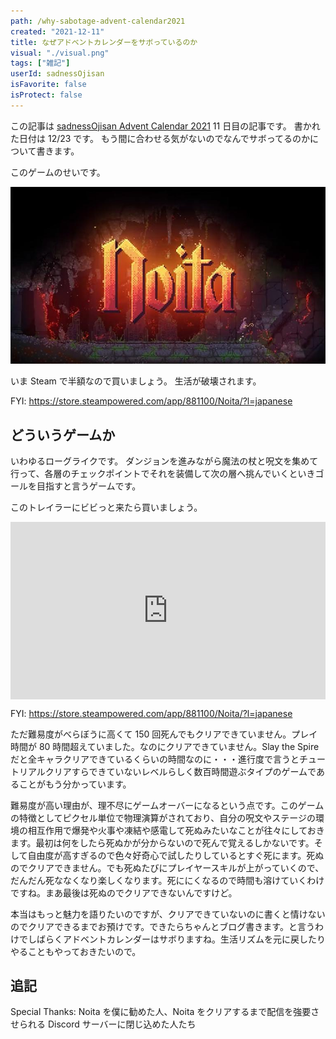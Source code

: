```yaml
---
path: /why-sabotage-advent-calendar2021
created: "2021-12-11"
title: なぜアドベントカレンダーをサボっているのか
visual: "./visual.png"
tags: ["雑記"]
userId: sadnessOjisan
isFavorite: false
isProtect: false
---
```


この記事は [sadnessOjisan Advent Calendar 2021](https://adventar.org/calendars/7015) 11 日目の記事です。
書かれた日付は 12/23 です。
もう間に合わせる気がないのでなんでサボってるのかについて書きます。

このゲームのせいです。

![Noita](./noita.png)

いま Steam で半額なので買いましょう。
生活が破壊されます。

FYI: https://store.steampowered.com/app/881100/Noita/?l=japanese

## どういうゲームか

いわゆるローグライクです。
ダンジョンを進みながら魔法の杖と呪文を集めて行って、各層のチェックポイントでそれを装備して次の層へ挑んでいくといきゴールを目指すと言うゲームです。

このトレイラーにビビっと来たら買いましょう。

<div style="left: 0; width: 100%; height: 0; position: relative; padding-bottom: 56.25%;"><iframe src="https://www.youtube.com/embed/0cDkmQ0F0Jw?rel=0" style="top: 0; left: 0; width: 100%; height: 100%; position: absolute; border: 0;" allowfullscreen scrolling="no" allow="accelerometer; clipboard-write; encrypted-media; gyroscope; picture-in-picture;"></iframe></div>

FYI: https://store.steampowered.com/app/881100/Noita/?l=japanese

ただ難易度がべらぼうに高くて 150 回死んでもクリアできていません。プレイ時間が 80 時間超えていました。なのにクリアできていません。Slay the Spire だと全キャラクリアできているくらいの時間なのに・・・進行度で言うとチュートリアルクリアすらできていないレベルらしく数百時間遊ぶタイプのゲームであることがもう分かっています。

難易度が高い理由が、理不尽にゲームオーバーになるという点です。このゲームの特徴としてピクセル単位で物理演算がされており、自分の呪文やステージの環境の相互作用で爆発や火事や凍結や感電して死ぬみたいなことが往々にしておきます。最初は何をしたら死ぬかが分からないので死んで覚えるしかないです。そして自由度が高すぎるので色々好奇心で試したりしているとすぐ死にます。死ぬのでクリアできません。でも死ぬたびにプレイヤースキルが上がっていくので、だんだん死ななくなり楽しくなります。死ににくなるので時間も溶けていくわけですね。まあ最後は死ぬのでクリアできないんですけど。

本当はもっと魅力を語りたいのですが、クリアできていないのに書くと情けないのでクリアできるまでお預けです。できたらちゃんとブログ書きます。と言うわけでしばらくアドベントカレンダーはサボりますね。生活リズムを元に戻したりやることもやっておきたいので。

## 追記

Special Thanks: Noita を僕に勧めた人、Noita をクリアするまで配信を強要させられる Discord サーバーに閉じ込めた人たち
